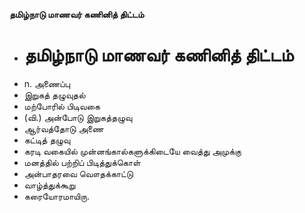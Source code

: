 **தமிழ்நாடு மாணவர் கணினித் திட்டம்**
- # தமிழ்நாடு மாணவர் கணினித் திட்டம்
- n. அணைப்பு
- இறுகத் தழுவுதல்
- மற்போரில் பிடிவகை
- (வி.) அன்போடு இறுகத்தழுவு
- ஆர்வத்தோடு அணை
- கட்டித் தழுவு
- கரடி வகையில் முன்னங்கால்களுக்கிடையே வைத்து அமுக்கு
- மனத்தில் பற்றிப் பிடித்துக்கொள்
- அன்பாதரவை வௌதக்காட்டு
- வாழ்த்துக்கூறு
- கரையோரமாயிரு.


